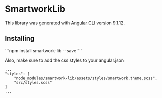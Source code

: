 # SmartworkLib

This library was generated with [Angular CLI](https://github.com/angular/angular-cli) version 9.1.12.

## Installing
```npm install smartwork-lib --save````

Also, make sure to add the css styles to your angular.json

````
...
"styles": [
    "node_modules/smartwork-lib/assets/styles/smartwork.theme.scss",
    "src/styles.scss"
]
...
````

